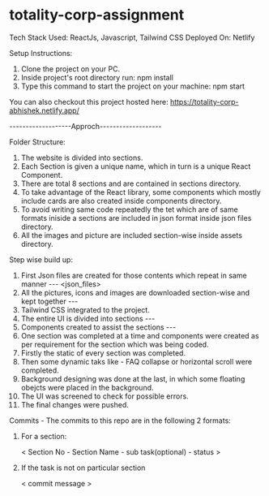 # totality-corp-assignment

Tech Stack Used: ReactJs, Javascript, Tailwind CSS
Deployed On: Netlify

Setup Instructions:
1. Clone the project on your PC.
2. Inside project's root directory run: npm install
3. Type this command to start the project on your machine: npm start

You can also checkout this project hosted here: https://totality-corp-abhishek.netlify.app/

-------------------Approch-------------------

Folder Structure:
1. The website is divided into sections.
2. Each Section is given a unique name, which in turn is a unique React Component.
3. There are total 8 sections and are contained in sections directory.
4. To take advantage of the React library, some components which mostly include cards are also created inside components directory.
5. To avoid writing same code repeatedly the tet which are of same formats iniside a sections are included in json format inside json files directory.
6. All the images and picture are included section-wise inside assets directory.

Step wise build up:
1. First Json files are created for those contents which repeat in same manner --- <json_files>
2. All the pictures, icons and images are downloaded section-wise and kept together  --- <assets>
3. Tailwind CSS integrated to the project.
4. The entire UI is divided into sections --- <sections>
5. Components created to assist the sections --- <components>
6. One section was completed at a time and components were created as per requirement for the section which was being coded.
7. Firstly the static of every section was completed.
8. Then some dynamic taks like - FAQ collapse or horizontal scroll were completed.
9. Background designing was done at the last, in which some floating obejcts were placed in the background.
10. The UI was screened to check for possible errors.
11. The final changes were pushed.
  
Commits - The commits to this repo are in the following 2 formats:
1. For a section:
  
    < Section No - Section Name - sub task(optional) - status >
      
2. If the task is not on particular section
      
    < commit message >


